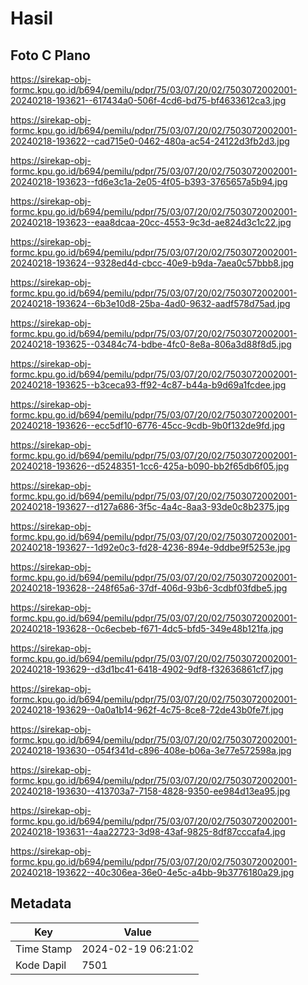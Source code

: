 # Hasil

## Foto C Plano

https://sirekap-obj-formc.kpu.go.id/b694/pemilu/pdpr/75/03/07/20/02/7503072002001-20240218-193621--617434a0-506f-4cd6-bd75-bf4633612ca3.jpg

https://sirekap-obj-formc.kpu.go.id/b694/pemilu/pdpr/75/03/07/20/02/7503072002001-20240218-193622--cad715e0-0462-480a-ac54-24122d3fb2d3.jpg

https://sirekap-obj-formc.kpu.go.id/b694/pemilu/pdpr/75/03/07/20/02/7503072002001-20240218-193623--fd6e3c1a-2e05-4f05-b393-3765657a5b94.jpg

https://sirekap-obj-formc.kpu.go.id/b694/pemilu/pdpr/75/03/07/20/02/7503072002001-20240218-193623--eaa8dcaa-20cc-4553-9c3d-ae824d3c1c22.jpg

https://sirekap-obj-formc.kpu.go.id/b694/pemilu/pdpr/75/03/07/20/02/7503072002001-20240218-193624--9328ed4d-cbcc-40e9-b9da-7aea0c57bbb8.jpg

https://sirekap-obj-formc.kpu.go.id/b694/pemilu/pdpr/75/03/07/20/02/7503072002001-20240218-193624--6b3e10d8-25ba-4ad0-9632-aadf578d75ad.jpg

https://sirekap-obj-formc.kpu.go.id/b694/pemilu/pdpr/75/03/07/20/02/7503072002001-20240218-193625--03484c74-bdbe-4fc0-8e8a-806a3d88f8d5.jpg

https://sirekap-obj-formc.kpu.go.id/b694/pemilu/pdpr/75/03/07/20/02/7503072002001-20240218-193625--b3ceca93-ff92-4c87-b44a-b9d69a1fcdee.jpg

https://sirekap-obj-formc.kpu.go.id/b694/pemilu/pdpr/75/03/07/20/02/7503072002001-20240218-193626--ecc5df10-6776-45cc-9cdb-9b0f132de9fd.jpg

https://sirekap-obj-formc.kpu.go.id/b694/pemilu/pdpr/75/03/07/20/02/7503072002001-20240218-193626--d5248351-1cc6-425a-b090-bb2f65db6f05.jpg

https://sirekap-obj-formc.kpu.go.id/b694/pemilu/pdpr/75/03/07/20/02/7503072002001-20240218-193627--d127a686-3f5c-4a4c-8aa3-93de0c8b2375.jpg

https://sirekap-obj-formc.kpu.go.id/b694/pemilu/pdpr/75/03/07/20/02/7503072002001-20240218-193627--1d92e0c3-fd28-4236-894e-9ddbe9f5253e.jpg

https://sirekap-obj-formc.kpu.go.id/b694/pemilu/pdpr/75/03/07/20/02/7503072002001-20240218-193628--248f65a6-37df-406d-93b6-3cdbf03fdbe5.jpg

https://sirekap-obj-formc.kpu.go.id/b694/pemilu/pdpr/75/03/07/20/02/7503072002001-20240218-193628--0c6ecbeb-f671-4dc5-bfd5-349e48b121fa.jpg

https://sirekap-obj-formc.kpu.go.id/b694/pemilu/pdpr/75/03/07/20/02/7503072002001-20240218-193629--d3d1bc41-6418-4902-9df8-f32636861cf7.jpg

https://sirekap-obj-formc.kpu.go.id/b694/pemilu/pdpr/75/03/07/20/02/7503072002001-20240218-193629--0a0a1b14-962f-4c75-8ce8-72de43b0fe7f.jpg

https://sirekap-obj-formc.kpu.go.id/b694/pemilu/pdpr/75/03/07/20/02/7503072002001-20240218-193630--054f341d-c896-408e-b06a-3e77e572598a.jpg

https://sirekap-obj-formc.kpu.go.id/b694/pemilu/pdpr/75/03/07/20/02/7503072002001-20240218-193630--413703a7-7158-4828-9350-ee984d13ea95.jpg

https://sirekap-obj-formc.kpu.go.id/b694/pemilu/pdpr/75/03/07/20/02/7503072002001-20240218-193631--4aa22723-3d98-43af-9825-8df87cccafa4.jpg

https://sirekap-obj-formc.kpu.go.id/b694/pemilu/pdpr/75/03/07/20/02/7503072002001-20240218-193622--40c306ea-36e0-4e5c-a4bb-9b3776180a29.jpg


## Metadata

| Key        | Value               |
| ---------- | ------------------- |
| Time Stamp | 2024-02-19 06:21:02 |
| Kode Dapil | 7501                |



